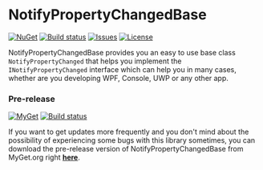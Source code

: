 # NotifyPropertyChangedBase
[![NuGet](https://img.shields.io/nuget/v/NotifyPropertyChangedBase.svg)](https://www.nuget.org/packages/NotifyPropertyChangedBase/)
[![Build status](https://ci.appveyor.com/api/projects/status/jc9gcr4gldjr8nq6/branch/master?svg=true)](https://ci.appveyor.com/project/bramborman/notifypropertychangedbase/branch/master)
[![Issues](https://img.shields.io/github/issues/bramborman/NotifyPropertyChangedBase.svg)](https://github.com/bramborman/NotifyPropertyChangedBase/issues)
[![License](https://img.shields.io/badge/license-MIT-blue.svg)](LICENSE.md)

NotifyPropertyChangedBase provides you an easy to use base class `NotifyPropertyChanged` that helps you implement the `INotifyPropertyChanged` interface which can help you in many cases, whether are you developing WPF, Console, UWP or any other app.

### Pre-release
[![MyGet](https://img.shields.io/myget/bramborman/vpre/NotifyPropertyChangedBase.svg)][MyGet]
[![Build status](https://ci.appveyor.com/api/projects/status/jc9gcr4gldjr8nq6/branch/dev?svg=true)](https://ci.appveyor.com/project/bramborman/notifypropertychangedbase/branch/dev)

If you want to get updates more frequently and you don't mind about the possibility of experiencing some bugs with this library sometimes, you can download the pre-release version of NotifyPropertyChangedBase from MyGet.org right [**here**][MyGet].

[MyGet]: https://www.myget.org/feed/bramborman/package/nuget/NotifyPropertyChangedBase